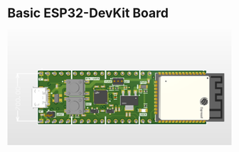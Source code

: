 # Basic ESP32-DevKit Board
![alt text](https://github.com/Arguz-HW/ESP32-BASIC-BOARD/blob/main/ESP32-DevRay.png)
